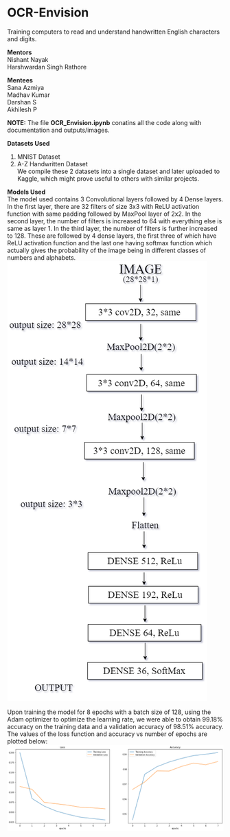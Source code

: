 # OCR-Envision
Training computers to read and understand handwritten English characters and digits.

__Mentors__<br/>
Nishant Nayak<br/>
Harshwardan Singh Rathore<br/>

__Mentees__<br/>
Sana Azmiya<br/>
Madhav Kumar<br/>
Darshan S<br/>
Akhilesh P<br/>

__NOTE:__ The file __OCR_Envision.ipynb__ conatins all the code along with documentation and outputs/images.<br/>

__Datasets Used__<br/>
1. MNIST Dataset<br/>
2. A-Z Handwritten Dataset<br/>
We compile these 2 datasets into a single dataset and later uploaded to Kaggle, which might prove useful to others with similar projects.<br/>

__Models Used__<br/>
The model used contains 3 Convolutional layers followed by 4 Dense layers. In the first layer, there are 32 filters of size 3x3 with ReLU activation function with same padding followed by MaxPool layer of 2x2. In the second layer, the number of filters is increased to 64 with everything else is same as layer 1. In the third layer, the number of filters is further increased to 128. These are followed by 4 dense layers, the first three of which have ReLU activation function and the last one having softmax function which actually gives the probability of the image being in different classes of numbers and alphabets.<br/>
<img src="images/model_image.png">


Upon training the model for 8 epochs with a batch size of 128, using the Adam optimizer to optimize the learning rate, we were able to obtain 99.18% accuracy on the training data and a validation accuracy of 98.51% accuracy. The values of the loss function and accuracy vs number of epochs are plotted below:<br/>
<img src="images/plots.png">
